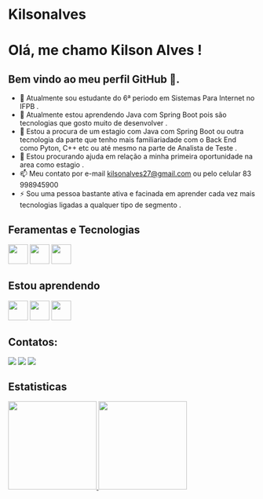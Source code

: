 # Kilsonalves


# Olá, me chamo Kilson Alves  ! 
## Bem vindo ao meu perfil GitHub 👋.



- 🔭 Atualmente sou estudante do 6ª periodo em Sistemas Para Internet no IFPB .
- 🌱 Atualmente estou aprendendo Java com Spring Boot pois são tecnologias que gosto muito de desenvolver .
- 👯 Estou a procura de um estagio com Java com Spring Boot ou outra tecnologia da parte que tenho mais familiariadade com o Back End como Pyton, C++ etc ou até mesmo na parte de Analista de Teste . 
- 🤔 Estou procurando ajuda em relação a minha primeira oportunidade na area como estagio .
- 📫 Meu contato por e-mail kilsonalves27@gmail.com ou pelo celular 83 998945900
- ⚡ Sou uma pessoa bastante ativa e facinada em aprender cada vez mais tecnologias ligadas a qualquer tipo de segmento .


## Feramentas e Tecnologias 
 <img src="https://cdn.jsdelivr.net/gh/devicons/devicon/icons/intellij/intellij-original.svg" width="40" height="40"/> <img src="https://cdn.jsdelivr.net/gh/devicons/devicon/icons/vscode/vscode-original-wordmark.svg"  width="40" height="40" /> <img src="https://cdn.jsdelivr.net/gh/devicons/devicon/icons/postgresql/postgresql-plain-wordmark.svg" width="40" height="40" />



## Estou aprendendo

<img loading="lazy" src="https://cdn.jsdelivr.net/gh/devicons/devicon/icons/java/java-original.svg" width="40" height="40"/> <img src="https://cdn.jsdelivr.net/gh/devicons/devicon/icons/spring/spring-plain-wordmark.svg" width="40" height="40"/> <img src="https://cdn.jsdelivr.net/gh/devicons/devicon/icons/postgresql/postgresql-plain-wordmark.svg" width="40" height="40" />






## Contatos:

<div>

<a href="https://instagram.com/kilsonalvess" target="_blank"><img loading="lazy" src="https://img.shields.io/badge/-Instagram-%23E4405F?style=for-the-badge&logo=instagram&logoColor=white" target="_blank"></a>
<a href = "mailto:kilsonalves27@gmail.com"><img loading="lazy" src="https://img.shields.io/badge/Gmail-D14836?style=for-the-badge&logo=gmail&logoColor=white" target="_blank"></a>
<a href="https://www.linkedin.com/in/kilson-alves-dos-santos-leit%C3%A3o-36119a185/" target="_blank"><img loading="lazy" src="https://img.shields.io/badge/-LinkedIn-%230077B5?style=for-the-badge&logo=linkedin&logoColor=white" target="_blank"></a>   
</div>

## Estatisticas 
<div>
<a href="https://github.com/kilsonalvess">
<img loading="lazy" height="180em" src="https://github-readme-stats.vercel.app/api/top-langs/?username=kilsonalvess&layout=compact&langs_count=7&theme=dracula"/>
<img loading="lazy" height="180em" src="https://github-readme-stats.vercel.app/api?username=kilsonalvess&show_icons=true&theme=dracula&include_all_commits=true&count_private=true"/>
</div>





